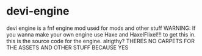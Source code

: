 # devi-engine
devi engine is a fnf engine mod used for mods and other stuff
WARNING: If you wanna make your own engine use Haxe and HaxelFlixel!!!
to get this in. this is the source code for the engine. alrigthy? 
THERES NO CARPETS FOR THE ASSETS AND OTHER STUFF BECAUSE YES
